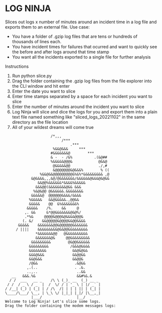 # LOG NINJA
Slices out logs x number of minutes around an incident time in a log file and exports them to an external file. 
Use case: 
- You have a folder of .gzip log files that are tens or hundreds of thousands of lines each. 
- You have incident times for failures that ocurred and want to quickly see the before and after logs around that time stamp
- You want all the incidents exported to a single file for further analysis 

Instructions
1. Run python slice.py
2. Drag the folder containing the .gzip log files from the file explorer into the CLI window and hit enter
3. Enter the date you want to slice
4. Enter time stamps separated by a space for each incident you want to slice
5. Enter the number of minutes around the incident you want to slice
6. Log Ninja will slice and dice the logs for you and export them into a plain text file named something like "sliced_logs_20221102" in the same directory
as the file location
7. All of your wildest dreams will come true


```              ***,*
                     /*,,,
                          /***
                              .***
                      %&&@&&&     ***
                     #&&&&&&&@        ***
                     & -  - /&%          .(&@##
                     %&&&&&@@@&            @&&@
                      @&&&&&@@             ./,#
                      &@@@@@@@&@&&&%        % ((
                %&&@&&@@@@@@@@@&%&%*&&&&&&&&& ,@
            &@&&&&,,,&@/@&&&&&&&/&&&&&&@&&&@&@&&
               &&@@%&&&&&&*&&&&%&&&&&
              &&&@@(&&&&&&&&@&& &&&
             %&@&@@ @&&&&&&.&&&&&&&&
            &&&&&@  @@@@@@&&&&/&&&&
           %&&&&&   &&@&&&&&.,@@&&
           &&&&&    @@  &%&&&&&&&%
          &&&&&    /%.    &&     @
         ,. &&     &*@@&&&&&&&@&@%/
         .*%&     @@@@&@@@&@&&&&@@@&
        (. &/    &&@@@@@&@@@@&&@@&&&&
      &&&&&    &&&&&&&@@&@@@@@@&&&&&&&
     / ||||    &&&&&&&&&@&&@@&&&&&&&&&
              *&&&&&&&@@   @&&&&&&&&&&
              &&&&&&&@&     @@&&&&&&&&&
            &&&&&&&&&        @&@@&&&&&&
           &&&&&&&&&          /&&&@&&&&
           &&&&&&&&            &&@&@&&
           &&&@&&&             &&@@&&
           &&@&&&              &&@@&
           /@&&                 .&@&&
          ,.(..                 . .&.
          ..,..                  ..&&
   __   &&&.%&                   &&#%&.&
  / /  ___   __ _    /\ \ (_)_ __  (_) __ _
 / /  / _ \ / _  |  /  \/ / | '_ \ | |/ _` |
/ /__| (_) | (_| | / /\  /| | | | || | (_| |
\____/\___/ \__, | \_\ \/ |_|_| |_|/ |\__,_|
            |___/                |__/
Welcome to Log Ninja! Let's slice some logs.
Drag the folder containing the modem messages logs:
